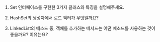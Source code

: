 1. Set 인터페이스를 구현한 3가지 클래스와 특징을 설명해주세요.

2. HashSet의 생성자에서 로드 팩터가 무엇일까요?

3. LinkedList의 메소드 중, 객체를 추가하는 메서드는 어떤 메소드를 사용하는 것이 좋을까요? 이유는요?
